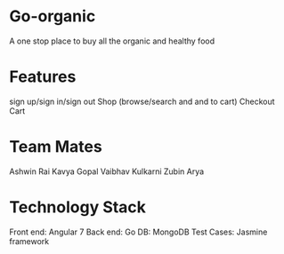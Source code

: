 # Go-organic
A one stop place to buy all the organic and healthy food

# Features
sign up/sign in/sign out
Shop (browse/search and and to cart)
Checkout Cart

# Team Mates
Ashwin Rai
Kavya Gopal
Vaibhav Kulkarni
Zubin Arya

# Technology Stack
Front end: Angular 7
Back end: Go
DB: MongoDB 
Test Cases: Jasmine framework

